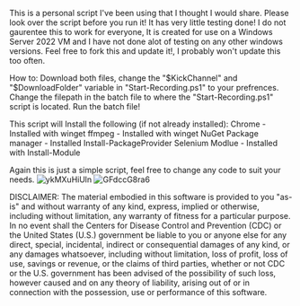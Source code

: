 This is a personal script I've been using that I thought I would share.
Please look over the script before you run it! It has very little testing done!
I do not gaurentee this to work for everyone, It is created for use on a Windows Server 2022 VM and I have not done alot of testing on any other windows versions.
Feel free to fork this and update it!, I probably won't update this too often.

How to:
Download both files, change the "$KickChannel" and "$DownloadFolder" variable in "Start-Recording.ps1" to your prefrences.
Change the filepath in the batch file to where the "Start-Recording.ps1" script is located.
Run the batch file!

This script will Install the following (if not already installed):
	Chrome - Installed with winget
	ffmpeg - Installed with winget
	NuGet Package manager - Installed Install-PackageProvider
	Selenium Modlue - Installed with Install-Module

Again this is just a simple script, feel free to change any code to suit your needs.
![ykMXuHiUln](https://github.com/junkcivic/Kick.com-Livestream-Recorder-Powershell/assets/137356472/f5d35a61-2715-43bc-b24a-ecdd34da8794)
![GFdccG8ra6](https://github.com/junkcivic/Kick.com-Livestream-Recorder-Powershell/assets/137356472/0395a1f2-73bf-43c8-b6a2-247b2896af19)

DISCLAIMER:
The material embodied in this software is provided to you "as-is" and without warranty of any kind, express, implied or otherwise, including without limitation, any warranty of fitness for a particular purpose. In no event shall the Centers for Disease Control and Prevention (CDC) or the United States (U.S.) government be liable to you or anyone else for any direct, special, incidental, indirect or consequential damages of any kind, or any damages whatsoever, including without limitation, loss of profit, loss of use, savings or revenue, or the claims of third parties, whether or not CDC or the U.S. government has been advised of the possibility of such loss, however caused and on any theory of liability, arising out of or in connection with the possession, use or performance of this software.
